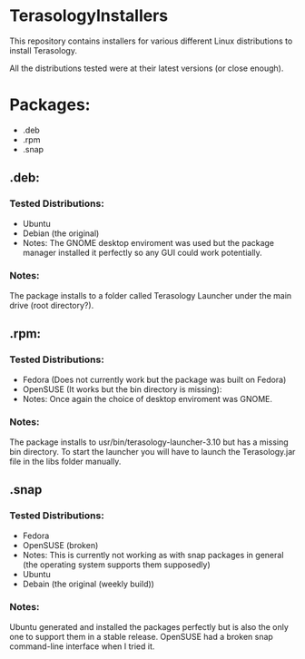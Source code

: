 # TerasologyInstallers
This repository contains installers for various different Linux distributions to install Terasology.

All the distributions tested were at their latest versions (or close enough).

# Packages:
  * .deb
  * .rpm
  * .snap

## .deb:  
### Tested Distributions:
* Ubuntu
* Debian (the original)
 * Notes:
 The GNOME desktop enviroment was used but the package manager installed it perfectly so any GUI could work potentially.

### Notes:
 The package installs to a folder called Terasology Launcher under the main drive (root directory?).
 
## .rpm:
### Tested Distributions:
* Fedora (Does not currently work but the package was built on Fedora)
* OpenSUSE (It works but the bin directory is missing):
 * Notes: Once again the choice of desktop enviroment was GNOME.

### Notes:
 The package installs to usr/bin/terasology-launcher-3.10 but has a missing bin directory. To start the launcher you will have to  launch the Terasology.jar file in the libs folder manually.

## .snap
### Tested Distributions:
* Fedora
* OpenSUSE (broken)
 * Notes: This is currently not working as with snap packages in general (the operating system supports them supposedly)
* Ubuntu
* Debain (the original (weekly build))

### Notes:
 Ubuntu generated and installed the packages perfectly but is also the only one to support them in a stable release. OpenSUSE had a broken snap command-line interface when I tried it.
